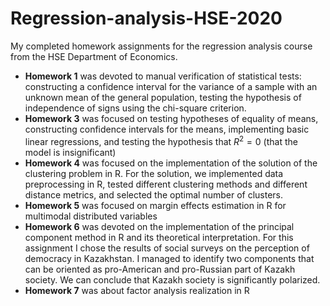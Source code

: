 # Regression-analysis-HSE-2020
My completed homework assignments for the regression analysis course from the HSE Department of Economics.  

*  **Homework 1** was devoted to manual verification of statistical tests: constructing a confidence interval for the variance of a sample with an unknown mean of the general population, testing the hypothesis of independence of signs using the chi-square criterion.
*  **Homework 3** was focused on testing hypotheses of equality of means, constructing confidence intervals for the means, implementing basic linear regressions, and testing the hypothesis that $R^2 = 0$ (that the model is insignificant)
*  **Homework 4** was focused on the implementation of the solution of the clustering problem in R. For the solution, we implemented data preprocessing in R, tested different clustering methods and different distance metrics, and selected the optimal number of clusters.
*  **Homework 5** was focused on margin effects estimation in R for multimodal distributed variables
*  **Homework 6** was devoted on the implementation of the principal component method in R and its theoretical interpretation. For this assignment I chose the results of social surveys on the perception of democracy in Kazakhstan. I managed to identify two components that can be oriented as pro-American and pro-Russian part of Kazakh society. We can conclude that Kazakh society is significantly polarized.
*  **Homework 7** was about factor analysis realization in R  
  

